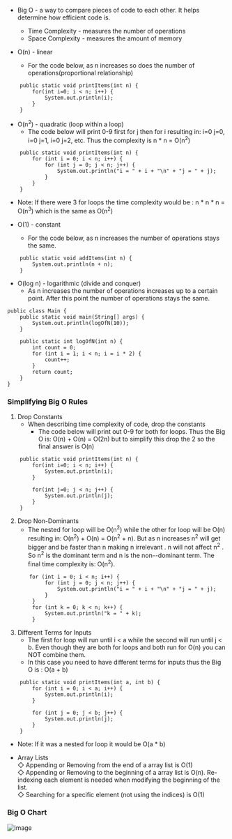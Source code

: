 * Big O - a way to compare pieces of code to each other. It helps determine how efficient code is.  
   - Time Complexity - measures the number of operations  
   - Space Complexity - measures the amount of memory  

* O(n) - linear  
   - For the code below, as n increases so does the number of operations(proportional relationship)  
```
    public static void printItems(int n) {
        for(int i=0; i < n; i++) {
            System.out.println(i);
        }
    }
```


* O(n<sup>2</sup>) - quadratic (loop within a loop)  
  - The code below will print 0-9 first for j then for i resulting in: i=0 j=0, i=0 j=1, i=0 j=2, etc. Thus the complexity is n * n = O(n<sup>2</sup>)  
```
    public static void printItems(int n) {
        for (int i = 0; i < n; i++) {
            for (int j = 0; j < n; j++) {
                System.out.println("i = " + i + "\n" + "j = " + j);
            }
        }
    }
```

* Note: If there were 3 for loops the time complexity would be : n * n * n = O(n<sup>3</sup>) which is the same as O(n<sup>2</sup>)


* O(1) - constant  
  - For the code below, as n increases the number of operations stays the same. 
```
    public static void addItems(int n) {
        System.out.println(n + n);
    }
```


* O(log n) - logarithmic (divide and conquer)  
   - As n increases the number of operations increases up to a certain point. After this point the number of operations stays the same. 
```
public class Main {
    public static void main(String[] args) {
        System.out.println(logOfN(10));
    }

    public static int logOfN(int n) {
        int count = 0;
        for (int i = 1; i < n; i = i * 2) {
            count++;
        }
        return count;
    }
}
```


### Simplifying Big O Rules 
1) Drop Constants  
   - When describing time complexity of code, drop the constants
      - The code below will print out 0-9 for both for loops. Thus the Big O is: O(n) + O(n) = O(2n) but to simplify this drop the 2 so the final answer is O(n)
```
    public static void printItems(int n) {
        for(int i=0; i < n; i++) {
            System.out.println(i);
        }
        
        for(int j=0; j < n; j++) {
            System.out.println(j);
        }
    }
```


2) Drop Non-Dominants   
   - The nested for loop will be O(n<sup>2</sup>) while the other for loop will be O(n) resulting in:  O(n<sup>2</sup>) + O(n) = O(n<sup>2</sup> + n). But as n increases n<sup>2</sup> will get bigger and be faster than n making n irrelevant . n will not affect n<sup>2</sup> . So n<sup>2</sup> is the dominant term and n is the non--dominant term. The final time complexity is: O(n<sup>2</sup>). 
```
       for (int i = 0; i < n; i++) {
            for (int j = 0; j < n; j++) {
                System.out.println("i = " + i + "\n" + "j = " + j);
            }
        }
        for (int k = 0; k < n; k++) {
            System.out.println("k = " + k);
        }
```


3) Different Terms for Inputs  
   - The first for loop will run until i < a while the second will run until j < b. Even though they are both for loops and both run for O(n) you can NOT combine them.  
   - In this case you need to have different terms for inputs thus the Big O is : O(a + b)  
```
    public static void printItems(int a, int b) {
        for (int i = 0; i < a; i++) {
            System.out.println(i);
        }

        for (int j = 0; j < b; j++) {
            System.out.println(j);
        }
    }
```
- Note: If it was a nested for loop it would be O(a * b)


* Array Lists  
   ◇ Appending or Removing from the end of a array list is O(1)  
   ◇ Appending or Removing to the beginning of a array list is O(n). Re-indexing each element is needed when modifying the beginning of the list.  
   ◇ Searching for a specific element (not using the indices) is O(1)  


### Big O Chart   
![image](https://user-images.githubusercontent.com/69539559/227420945-ccea9b5e-138c-4fdf-aa28-5ca89bb4058f.png)

